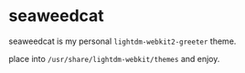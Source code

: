 # seaweedcat

seaweedcat is my personal `lightdm-webkit2-greeter` theme.

place into `/usr/share/lightdm-webkit/themes` and enjoy.
